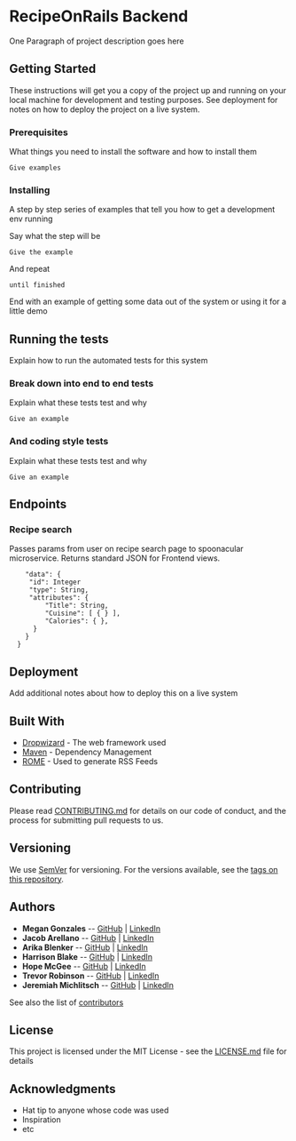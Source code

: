 # RecipeOnRails Backend 

One Paragraph of project description goes here

## Getting Started

These instructions will get you a copy of the project up and running on your local machine for development and testing purposes. See deployment for notes on how to deploy the project on a live system.

### Prerequisites

What things you need to install the software and how to install them

```
Give examples
```

### Installing

A step by step series of examples that tell you how to get a development env running

Say what the step will be

```
Give the example
```

And repeat

```
until finished
```

End with an example of getting some data out of the system or using it for a little demo

## Running the tests

Explain how to run the automated tests for this system

### Break down into end to end tests

Explain what these tests test and why

```
Give an example
```

### And coding style tests

Explain what these tests test and why

```
Give an example
```
## Endpoints

### Recipe search

   Passes params from user on recipe search page to spoonacular microservice.
   Returns standard JSON for Frontend views.
   
   ```{
       "data": {
        "id": Integer
        "type": String,
        "attributes": {
            "Title": String,
            "Cuisine": [ { } ],
            "Calories": { },
         }
       }
     }
```
## Deployment

Add additional notes about how to deploy this on a live system

## Built With

* [Dropwizard](http://www.dropwizard.io/1.0.2/docs/) - The web framework used
* [Maven](https://maven.apache.org/) - Dependency Management
* [ROME](https://rometools.github.io/rome/) - Used to generate RSS Feeds

## Contributing

Please read [CONTRIBUTING.md](https://gist.github.com/PurpleBooth/b24679402957c63ec426) for details on our code of conduct, and the process for submitting pull requests to us.

## Versioning

We use [SemVer](http://semver.org/) for versioning. For the versions available, see the [tags on this repository](https://github.com/your/project/tags). 

## Authors
* **Megan Gonzales** -- [GitHub](https://github.com/MGonzales26) |
  [LinkedIn](https://www.linkedin.com/in/megan-e-gonzales/)
* **Jacob Arellano** -- [GitHub](https://github.com/jakejakearell) |
  [LinkedIn](https://www.linkedin.com/in/jacob-arellano-ab2890207/)
* **Arika Blenker** -- [GitHub](https://github.com/arikalea) |
  [LinkedIn](https://www.linkedin.com/in/arika-blenker/)
* **Harrison Blake** -- [GitHub](https://github.com/harrison-blake) |
  [LinkedIn](https://www.linkedin.com/in/harrison-blake-802094200/)
* **Hope McGee** -- [GitHub](https://github.com/hopesgit) |
  [LinkedIn](https://www.linkedin.com/in/hope-mcgee/)
* **Trevor Robinson** -- [GitHub](https://github.com/Trevor-Robinson) |
  [LinkedIn](https://www.linkedin.com/in/trevor-robinson-0bb251207/)
* **Jeremiah Michlitsch** -- [GitHub](https://github.com/jmichlitsch) |
  [LinkedIn](https://www.linkedin.com/in/jeremiah-michlitsch-49048a206/)
  
See also the list of [contributors](https://github.com/RecipesOnRails/ROR-Front-End/graphs/contributors)
## License

This project is licensed under the MIT License - see the [LICENSE.md](LICENSE.md) file for details

## Acknowledgments

* Hat tip to anyone whose code was used
* Inspiration
* etc

